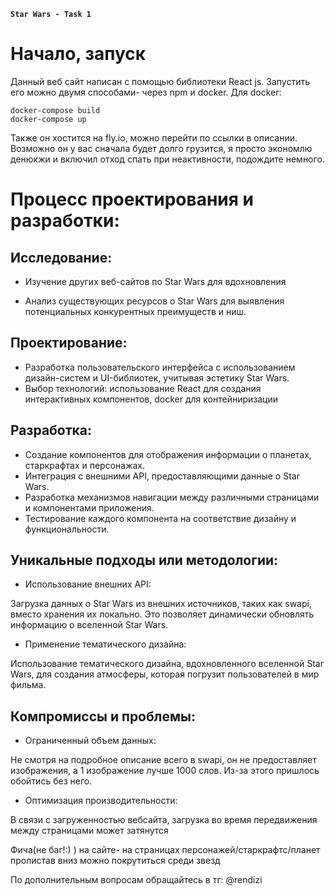 **`Star Wars - Task 1`**

<h1>Начало, запуск</h1>

Данный веб сайт написан с помощью библиотеки React js. Запустить его можно двумя способами- через npm и docker. Для docker: 

```
docker-compose build
docker-compose up
```

Также он хостится на fly.io, можно перейти по ссылки в описании. Возможно он у вас сначала будет долго грузится, я просто экономлю денюкжи и включил отход спать при неактивности, подождите немного.

<h1>Процесс проектирования и разработки:</h1>

<h2>Исследование:</h2>

- Изучение других веб-сайтов по Star Wars для вдохновления 

- Анализ существующих ресурсов о Star Wars для выявления потенциальных конкурентных преимуществ и ниш.



<h2>Проектирование:</h2>

- Разработка пользовательского интерфейса с использованием дизайн-систем и UI-библиотек, учитывая эстетику Star Wars.
- Выбор технологий: использование React для создания интерактивных компонентов, docker для контейниризации
  
<h2>Разработка:</h2>

- Создание компонентов для отображения информации о планетах, старкрафтах и персонажах.
- Интеграция с внешними API, предоставляющими данные о Star Wars.
- Разработка механизмов навигации между различными страницами и компонентами приложения.
- Тестирование каждого компонента на соответствие дизайну и функциональности.

<h2>Уникальные подходы или методологии:</h2>

- Использование внешних API:

Загрузка данных о Star Wars из внешних источников, таких как swapi, вместо хранения их локально. Это позволяет динамически обновлять информацию о вселенной Star Wars.

- Применение тематического дизайна:

Использование тематического дизайна, вдохновленного вселенной Star Wars, для создания атмосферы, которая погрузит пользователей в мир фильма.

<h2>Компромиссы и проблемы:</h2>

- Ограниченный объем данных:

Не смотря на подробное описание всего в swapi, он не предоставляет изображения, а 1 изображение лучше 1000 слов. Из-за этого пришлось обойтись без него.

- Оптимизация производительности:

В связи с загруженностью вебсайта, загрузка во время передвижения между страницами может затянутся

Фича(не баг!:) ) на сайте- на страницах персонажей/старкрафтс/планет пролистав вниз можно покрутиться среди звезд

По дополнительным вопросам обращайтесь в тг: @rendizi
